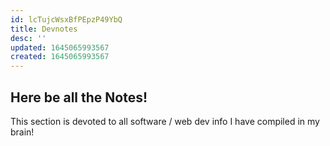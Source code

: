 ```yaml
---
id: lcTujcWsxBfPEpzP49YbQ
title: Devnotes
desc: ''
updated: 1645065993567
created: 1645065993567
---
```


## Here be all the Notes!

This section is devoted to all software / web dev info I have compiled in my brain!
